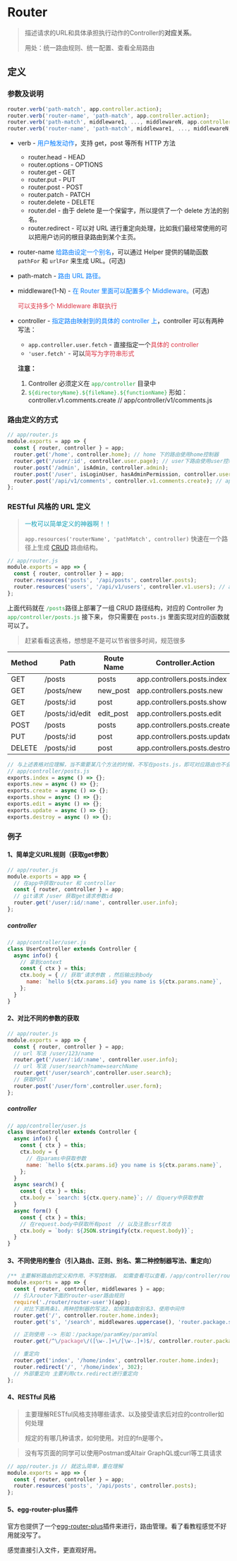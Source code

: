 # Router

>  描述请求的URL和具体承担执行动作的Controller的**对应关系**。
>
> 用处：统一路由规则、统一配置、查看全局路由

## 定义

### 参数及说明

```javascript
router.verb('path-match', app.controller.action);
router.verb('router-name', 'path-match', app.controller.action);
router.verb('path-match', middleware1, ..., middlewareN, app.controller.action);
router.verb('router-name', 'path-match', middleware1, ..., middlewareN, app.controller.action);
```


- verb - <font color=#007bff>用户触发动作</font>，支持 get，post 等所有 HTTP 方法

  - router.head - HEAD
  - router.options - OPTIONS
  - router.get - GET
  - router.put - PUT
  - router.post - POST
  - router.patch - PATCH
  - router.delete - DELETE
  - router.del - 由于 delete 是一个保留字，所以提供了一个 delete 方法的别名。
  - router.redirect - 可以对 URL 进行重定向处理，比如我们最经常使用的可以把用户访问的根目录路由到某个主页。

- router-name <font color=#007bff>给路由设定一个别名</font>，可以通过 Helper 提供的辅助函数 `pathFor` 和 `urlFor` 来生成 URL。(可选)

- path-match -<font color=#007bff> 路由 URL 路径。</font>

- middleware(1-N) - <font color=#007bff>在 Router 里面可以配置多个 Middleware。</font>(可选)

  <font color=dc3545>可以支持多个 Middleware 串联执行</font>

- controller -<font color=#007bff> 指定路由映射到的具体的 controller 上</font>，controller 可以有两种写法：

  - `app.controller.user.fetch` - 直接指定一个<font color=dc3545>具体的 controller</font>
  - `'user.fetch'` - 可以<font color=dc3545>简写为字符串形式</font>

  **注意：** 

  1. Controller 必须定义在 <font color=28a745>`app/controller` </font>目录中
  2. <font color=28a745>`${directoryName}.${fileName}.${functionName}`</font>  形如：controller.v1.comments.create  // app/controller/v1/comments.js

### 路由定义的方式

```javascript
// app/router.js
module.exports = app => {
  const { router, controller } = app;
  router.get('/home', controller.home); // home 下的路由使用home控制器
  router.get('/user/:id', controller.user.page); // user下路由使用user控制器的page方法，传参是id
  router.post('/admin', isAdmin, controller.admin); 
  router.post('/user', isLoginUser, hasAdminPermission, controller.user.create); // user 下的路由，使用了2个中间件，最后调用user控制器下的create方法
  router.post('/api/v1/comments', controller.v1.comments.create); // app/controller/v1/comments.js
};
```



### RESTful 风格的 URL 定义

> <font color=17a2b8>一枚可以简单定义的神器啊！！</font>
>
> `app.resources('routerName', 'pathMatch', controller)` 快速在一个路径上生成 [CRUD](https://en.wikipedia.org/wiki/Create,_read,_update_and_delete) 路由结构。

```javascript
// app/router.js
module.exports = app => {
  const { router, controller } = app;
  router.resources('posts', '/api/posts', controller.posts);
  router.resources('users', '/api/v1/users', controller.v1.users); // app/controller/v1/users.js
};
```

上面代码就在  <font color=28a745>`/posts`</font>路径上部署了一组 CRUD 路径结构，对应的 Controller 为  <font color=28a745>`app/controller/posts.js`</font> 接下来， 你只需要在 `posts.js` 里面实现对应的函数就可以了。

> 赶紧看看这表格，想想是不是可以节省很多时间，规范很多

| Method | Path            | Route Name | Controller.Action             |
| ------ | --------------- | ---------- | ----------------------------- |
| GET    | /posts          | posts      | app.controllers.posts.index   |
| GET    | /posts/new      | new_post   | app.controllers.posts.new     |
| GET    | /posts/:id      | post       | app.controllers.posts.show    |
| GET    | /posts/:id/edit | edit_post  | app.controllers.posts.edit    |
| POST   | /posts          | posts      | app.controllers.posts.create  |
| PUT    | /posts/:id      | post       | app.controllers.posts.update  |
| DELETE | /posts/:id      | post       | app.controllers.posts.destroy |

```javascript
// 与上述表格对应理解，当不需要某几个方法的时候，不写在posts.js，即可对应路由也不会注册。
// app/controller/posts.js  
exports.index = async () => {};
exports.new = async () => {};
exports.create = async () => {};
exports.show = async () => {};
exports.edit = async () => {};
exports.update = async () => {};
exports.destroy = async () => {};
```



### 例子

#### 1、简单定义URL规则（获取get参数）

```javascript
// app/router.js
module.exports = app => {
  // 在app中获取router 和 controller  
  const { router, controller } = app;
  // git请求 /user 获取get请求参数id
  router.get('/user/:id/:name', controller.user.info);
};
```

##### controller

```javascript
// app/controller/user.js
class UserController extends Controller {
  async info() {
    // 拿到context
    const { ctx } = this;
    ctx.body = { // 获取‘请求参数 ，然后输出到body
      name: `hello ${ctx.params.id} you name is ${ctx.params.name}`,
    };
  }
}
```

#### 2、对比不同的参数的获取

```javascript
// app/router.js
module.exports = app => {
  const { router, controller } = app;
  // url 写法 /user/123/name
  router.get('/user/:id/:name', controller.user.info);
  // url 写法 /user/search?name=searchName
  router.get('/user/search',controller.user.search);
  // 获取POST
  router.post('/user/form',controller.user.form);
};
```

##### controller

```javascript
// app/controller/user.js
class UserController extends Controller {
  async info() {
    const { ctx } = this;
    ctx.body = { 
      // 在params中获取参数
      name: `hello ${ctx.params.id} you name is ${ctx.params.name}`,
    };
  }
  async search() {
    const { ctx } = this;
    ctx.body = `search: ${ctx.query.name}`; // 在query中获取参数
  }
  async form() {
    const { ctx } = this;
    // 在request.body中获取所有post  // 以及注意csrf攻击
    ctx.body = `body: ${JSON.stringify(ctx.request.body)}`;
  }
}
```

#### 3、不同使用的整合（引入路由、正则、别名、第二种控制器写法、重定向）

```javascript
/** 主要解析路由的定义和作用、不写控制器。 如需查看可以查看，/app/controller/router/* **/
module.exports = app => {
  const { router, controller, middlewares } = app;
  // 引入router下面的router-user路由规则
  require('./router/router-user')(app);
  // 对比下面两条1、两种控制器的写法2、如何路由取别名3、使用中间件
  router.get('/', controller.router.home.index);
  router.get('s', '/search', middlewares.uppercase(), 'router.package.search');

  // 正则使用 --> 形如：/package/paramKey/paramVal
  router.get(/^\/package\/([\w-.]+\/[\w-.]+)$/, controller.router.package.detail);

  // 重定向
  router.get('index', '/home/index', controller.router.home.index);
  router.redirect('/', '/home/index', 302);
  // 外部重定向 主要利用ctx.redirect进行重定向
};
```

#### 4、RESTful 风格

> 主要理解RESTful风格支持哪些请求、以及接受请求后对应的controller如何处理
>
> 规定的有哪几种请求，如何使用。对应的fn是哪个。

> 没有写页面的同学可以使用Postman或Altair GraphQL或curl等工具请求

```javascript
// app/router.js // 就这么简单，重在理解
module.exports = app => {
  const { router, controller } = app;
  router.resources('posts', '/api/posts', controller.posts);
};
```

#### 5、egg-router-plus插件

官方也提供了一个[egg-router-plus](https://github.com/eggjs/egg-router-plus)插件来进行，路由管理。看了看教程感觉不好用就没写了。

感觉直接引入文件，更直观好用。